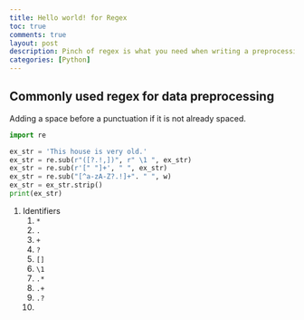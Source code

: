 ```yaml
---
title: Hello world! for Regex
toc: true
comments: true
layout: post
description: Pinch of regex is what you need when writing a preprocessing code for ML
categories: [Python]
---
```


## Commonly used regex for data preprocessing

Adding a space before a punctuation if it is not already spaced.

```python
import re

ex_str = 'This house is very old.'
ex_str = re.sub(r"([?.!,])", r" \1 ", ex_str)
ex_str = re.sub(r'[" "]+', " ", ex_str)
ex_str = re.sub("[^a-zA-Z?.!]+". " ", w)
ex_str = ex_str.strip()
print(ex_str)
```

1.  Identifiers
    1.  `*`
    2.  `.`
    3.  `+`
    4.  `?`
    5.  `[]`
    6.  `\1`
    7.  `.*`
    8.  `.+`
    9.  `.?`
    10.
